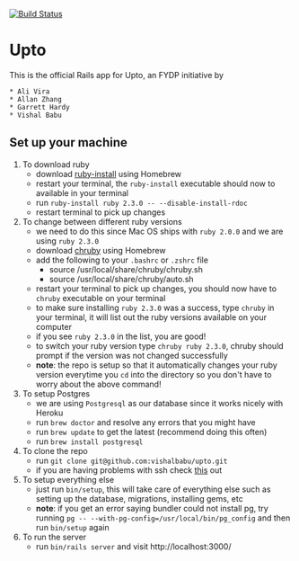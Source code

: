 [![Build Status](https://travis-ci.com/arumoy-shome/upto.svg?token=mVrYXzxk6oNU1JqXerVZ&branch=master)](https://travis-ci.com/arumoy-shome/upto)

# Upto

This is the official Rails app for Upto, an FYDP initiative by

    * Ali Vira
    * Allan Zhang
    * Garrett Hardy
    * Vishal Babu

## Set up your machine
1. To download ruby
    * download
      [ruby-install](https://github.com/postmodern/ruby-install#homebrew) using
      Homebrew
    * restart your terminal, the `ruby-install` executable should now to
      available in your terminal
    * run `ruby-install ruby 2.3.0 -- --disable-install-rdoc`
    * restart terminal to pick up changes
2. To change between different ruby versions
    * we need to do this since Mac OS ships with `ruby 2.0.0` and we are using
      `ruby 2.3.0`
    * download [chruby](https://github.com/postmodern/chruby#homebrew) using
      Homebrew
    * add the following to your `.bashrc` or `.zshrc` file
        - source /usr/local/share/chruby/chruby.sh
        - source /usr/local/share/chruby/auto.sh
    * restart your terminal to pick up changes, you should now have to `chruby`
      executable on your terminal
    * to make sure installing `ruby 2.3.0` was a success, type `chruby` in your
      terminal, it will list out the ruby versions available on your computer
    * if you see `ruby 2.3.0` in the list, you are good!
    * to switch your ruby version type `chruby ruby 2.3.0`, chruby should prompt
      if the version was not changed successfully
    * **note**: the repo is setup so that it automatically changes your ruby
      version everytime you `cd` into the directory so you don't have to worry
      about the above command!
3. To setup Postgres
    * we are using `Postgresql` as our database since it works nicely with
      Heroku
    * run `brew doctor` and resolve any errors that you might have
    * run `brew update` to get the latest (recommend doing this often)
    * run `brew install postgresql`
4. To clone the repo
    * run `git clone git@github.com:vishalbabu/upto.git`
    * if you are having problems with ssh check
      [this](https://help.github.com/articles/generating-an-ssh-key/) out
5. To setup everything else
    * just run `bin/setup`, this will take care of everything else such as
      setting up the database, migrations, installing gems, etc
    * **note**: if you get an error saying bundler could not install pg, try running
    `pg -- --with-pg-config=/usr/local/bin/pg_config` and then run `bin/setup` again
6. To run the server
    * run `bin/rails server` and visit http://localhost:3000/
